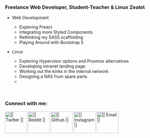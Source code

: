 <!-- List Of Websites-->
[twitter]: https://www.twitter.com/thomashighbaugh
[reddit]: https://www.reddit.com/user/ThomasLeonHighbaugh
[github]: https://www.github.com/Thomashighbaugh
[instagram]: https://www.instagram.com/thomashighbaugh/
[zoho]: mailto:thighbaugh@zoho.com
[bmac]: https://www.buymeacoffee.com/thomashighbaugh
[ko-fi]: https://ko-fi.com/thomashighbaugh
[paypal]: paypal.me/thomasleonhighbaugh
[patreon]: https://www.patreon.com/thomasleonhighbaugh


### Freelance Web Developer, Student-Teacher & Linux Zealot
- Web Development
  - Exploring Preact
  - Integrating more Styled Components
  - Rethinking my SASS scaffolding
  - Playing Around with Bootstrap 5 

- Linux 
  - Exploring Hypervisor options and Proxmox alternatives
  - Developing intranet landing page
  - Working out the kinks in the internal network
  - Designing a NAS from spare parts
  - 

<br />

### Connect with me:
[<img align="center" alt="|| Twitter ||" width="72px" padding='12rem' src="https://image.flaticon.com/icons/svg/733/733579.svg" />][twitter]
[<img align="center" alt="|| Reddit ||" width="72px" padding='12rem' src="https://image.flaticon.com/icons/svg/2111/2111589.svg" />][reddit]
[<img align="center" alt="|| Github ||" width="72px" padding='12rem' src="https://image.flaticon.com/icons/svg/733/733553.svg" />][github]
[<img align="center" alt="|| Instagram ||" width="72px" padding='12rem' src="https://image.flaticon.com/icons/svg/733/733558.svg" />][instagram]
[<img align="center" alt="|| Email ||" width="72px" padding='12rem' src="https://image.flaticon.com/icons/svg/732/732200.svg" />][zoho]
